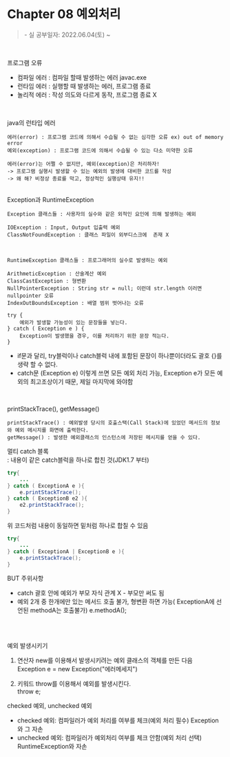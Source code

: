 # Chapter 08 예외처리
 <blockquote>
- 실 공부일자: 2022.06.04(토) ~ 
</blockquote>   
<br />

프로그램 오류
- 컴파일 에러 : 컴파일 할때 발생하는 에러
javac.exe
- 런타임 에러 : 실행할 때 발생하는 에러, 프로그램 종료
- 놀리적 에러 : 작성 의도와 다르게 동작, 프로그램 종료 X

<br/>


java의 런타입 에러
```
에러(error) : 프로그램 코드에 의해서 수습될 수 없는 심각한 오류 ex) out of memory error   
예외(exception) : 프로그램 코드에 의해서 수습될 수 있는 다소 미약한 오류                         

에러(error)는 어쩔 수 없지만, 예외(exception)은 처리하자!
-> 프로그램 실행시 발생할 수 있는 예외의 발생에 대비한 코드를 작성 
-> 왜 해? 비정상 종료를 막고, 정상적인 실행상태 유지!!
```

<br />
Exception과 RuntimeException

```
Exception 클래스들 : 사용자의 실수와 같은 외적인 요인에 의해 발생하는 예외

IOException : Input, Output 입출력 예외
ClassNotFoundException : 클래스 파일이 외부디스크에  존재 X 



RuntimeException 클래스들 : 프로그래머의 실수로 발생하는 예외

ArithmeticException : 산술계산 예외 
ClassCastException : 형변환
NullPointerException : String str = null; 이런데 str.length 이러면 nullpointer 오류
IndexOutBoundsException : 배열 범위 벗어나는 오류
```
```
try {
    예외가 발생할 가능성이 있는 문장들을 넣는다.
} catch ( Exception e ) {
    Exception이 발생했을 경우, 이를 처리하기 위한 문장 적는다.
}
```
- if문과 달리, try블럭이나 catch블럭 내에 포함된 문장이 하나뿐이더라도 괄호 {}를 생략 할 수 없다.    
- catch문 (Exception e) 이렇게 쓰면 모든 예외 처리 가능, Exception e가 모든 예외의 최고조상이기 때문, 제일 마지막에 와야함

<br/>



printStackTrace(), getMessage()
```
printStackTrace() : 예외발생 당시의 호출스택(Call Stack)에 있었던 메서드의 정보와 예외 메시지를 화면에 출력한다.
getMessage() : 발생한 예외클래스의 인스턴스에 저장된 메시지를 얻을 수 있다.
```

멀티 catch 블록    
: 내용이 같은 catch블럭을 하나로 합친 것(JDK1.7 부터)
```java
try{
    ...
} catch ( ExceptionA e ){
    e.printStackTrace();
} catch ( ExceptionB e2 ){
    e2.printStackTrace();
}
```
위 코드처럼 내용이 동일하면 밑처럼 하나로 합칠 수 있음
```java
try{
    ...
} catch ( ExceptionA | ExceptionB e ){
    e.printStackTrace();
}
```
BUT 주위사항
- catch 괄호 안에 예외가 부모 자식 관계 X - 부모만 써도 됨
- 예외 2개 중 한개에만 있는 메서드 호출 불가, 형변환 하면 가능( ExceptionA에 선언된 methodA는 호출불가)
e.methodA();  

<br /><br />


예외 발생시키기
1. 연산자 new를 이용해서 발생시키려는 예외 클래스의 객체를 만든 다음  
Exception e = new Exception("에러메세지")

2. 키워드 throw를 이용해서 예외를 발생시킨다.   
throw e;



checked 예외, unchecked 예외
- checked 예외: 컴파일러가 예외 처리를 여부를 체크(예외 처리 필수)
Exception와 그 자손
- unchecked 예외: 컴파일러가 예외처리 여부를 체크 안함(예외 처리 선택)
RuntimeException와 자손
